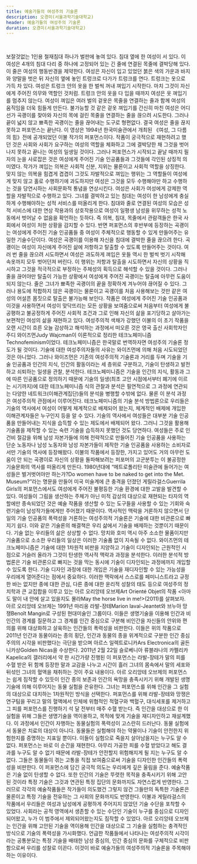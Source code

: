 ```yaml
---
title: 예술가들의 여성주의 기술론  
description: 오경미(서울과학기술대학교)
header: 예술가들의 여성주의 기술론
duration: 오경미(서울과학기술대학교)
---
```


&nbsp;

보잘것없는 1인용 철재침대 하나가 벌판에 놓여 있다. 침대 옆에 한 여성이 서 있다. 이 여성은 4개의 침대 다리 중 하나에 고정되어 있는 긴 줄에 연결된 목줄에 결박당해 있다. 이 줄은 여성의 행동반경을 제약한다. 여성은 자신이 입고 있었던 붉은 색의 가운과 바지와 양말을 벗은 뒤 자신의 옆에 놓인 트렁크로 다가가 트렁크를 연다. 트렁크는 옷으로 가득 차 있다. 여성은 트렁크 안의 옷을 한 벌씩 꺼내 껴입기 시작한다. 마치 그것이 자신에게 주어진 의무와 역할인 것처럼. 트렁크 안의 옷을 다 입을 때까지 여성은 옷 껴입기를 멈추지 않는다. 여성이 껴입은 여러 벌의 겉옷은 목줄을 연결하는 줄과 함께 여성의 움직임을 더욱 힘들게 만든다. 불가능할 것 같은 겉옷 껴입기를 간신히 마친 여성은 어디선가 곡괭이를 찾아와 자신의 목에 걸린 목줄을 연결하는 줄을 끊으려 시도한다. 그러나 끝이 넓지 않고 뾰족한 곡괭이는 줄을 끊어내는 도구로 형편없다. 결국 여성은 줄을 끊지 못하고 퍼포먼스는 끝난다. 
이 영상은 1994년 한국미술관에서 개최된 《여성, 그 다름의 힘》전에 공개되었던 이불 작가의 퍼포먼스이다. 작품이 궁극적으로 재현하려고 했던 것은 사회와 사회가 요구하는 여성의 역할을 체화하고 그에 결박당한 채 그것을 벗어나지 못하고 끝나는 여성의 일생일 것이다. 그러나 퍼포먼스가 시작되고 끝날 때까지 필자의 눈을 사로잡은 것은 여성에게 주어진 기술 인공품들과 그것들에 각인된 상징적 의미였다. 작가가 껴입는 의복은 사회적 신분, 지위는 물론이고 사회적 역할을 상징한다. 맞지 않는 의복을 힘겹게 겹겹이 그것도 자발적으로 껴입는 행위는 그 역할들이 여성에게 맞지 않고 홀로 수행하기에 과도하지만 여성은 그것을 모두 수행해야만 하고 수행하는 것을 당연시하는 사회문화적 통념을 연상시킨다. 여성은 사회가 여성에게 강제한 역할을 자발적으로 수행하고 있다. 그녀를 결박하고 있는 침대는 여성이 한 남성에게 충실하게 수행해야하는 성적 서비스를 떠올리게 한다. 침대와 줄로 연결된 여성의 모습은 성적 서비스에 대한 연상 작용과의 상호작용으로 여성이 일평생 남성을 위무하는 성적 노동에서 벗어날 수 없음을 확언하는 듯하다. 즉 의복, 침대, 목줄에서 관람객들은 한국 사회에서 여성이 처한 상황을 감지할 수 있다.
반면 퍼포먼스의 후반부에 등장하는 곡괭이는 여성에게 주어진 기술 인공품들 중 여성이 주체적으로 행동할 수 있게 만들어주는 유일한 기술수단이다. 여성은 곡괭이를 이용해 자신을 침대에 결박한 줄을 끊으려 한다. 곡괭이는 여성이 자신에게 주어진 삶에 저항하고 탈출할 수 있도록 만들어주는 것이다. 여러 번 줄을 끊으려 시도하면서 여성은 과도하게 껴입은 옷들 역시 한 벌씩 벗기 시작해 속옷까지 모두 벗어던져 버린다. 이 행위는 저항과 탈출을 시도하면서 자신의 상황을 직시하고 그것을 적극적으로 부정하는 주체성의 획득으로 해석할 수 있을 것이다. 그러나 줄을 끊어야만 탈출이 가능한 상황에서 여성에게 주어진 곡괭이는 탈출에 아무런 도움이 되지 않는다. 줄은 그녀가 뾰족한 곡괭이의 끝을 정확하게 겨누어야 끊어질 수 있다. 그러나 용도에 적합하지 않은 곡괭이는 물론이고 곡괭이를 처음 사용해보는 것만 같은 여성의 어설픈 몸짓으로 탈출은 불가능해 보인다. 작품은 여성에게 주어진 기술 인공품과 이것을 사용하면서 여성이 맞닥뜨리는 모든 상황을 보여줌으로써 처음부터 여성에게 불공평하고 불공정하게 주어진 사회적 조건과 그로 인해 자신의 삶을 포기당하고 살아가는 보편적인 여성의 삶을 재현하고 있다. 
여성주의적 색채가 강했던 이불의 이 초기 작품을 오랜 시간이 흐른 오늘 감상하고 해석하는 과정에서 떠오른 것은 영국 출신 사회학자인 주디 와이즈먼Judy Wajcman이 이론적으로 정리한 테크노페미니즘Technofeminism이었다. 테크노페미니즘은 한국말로 번역하자면 여성주의 기술론 정도가 될 것이다. 기술에 대한 여성주의자들의 사유는 와이즈먼에 의해 처음 시도되었던 것은 아니었다. 그러나 와이즈먼은 기존의 여성주의적 기술론과 거리를 두며 기술을 기술 인공품과 인간의 지식, 인간의 활동이라는 세 층위로 구분하고, 기술이 탄생하고 발전하고 쇠퇴하는 일생을 관찰, 분석한다. 테크노페미니즘은 기술을 인간의 지식, 활동과 그에 따른 인공품으로 정의하기 때문에 기술의 일생(최초 고안 시점에서부터 폐기에 이르는 시기까지)에 대한 테크노페미니즘 식의 관찰과 분석은 필연적으로 그 과정에 연관되는 다양한 네트워크(이해관계집단)들의 분석을 병행할 수밖에 없다. 물론 이 분석 과정은 여성주의적 관점에서 이루어진다. 
테크노페미니즘의 기술 분석 방법론으로 우리들은 기술의 역사에서 여성이 어떻게 체계적으로 배제되어 왔는지, 체계적인 배제에 개입한 이해관계자들은 누구인지 등을 알 수 있다. 기술의 역사에서 여성들은 대부분 기술 인공품을 만들어내는 지식을 습득할 수 있는 제도에서 배제되어 왔다. 그러니 그것을 활용해 기술품을 제작할 수 있는 숙련 기술을 습득하지 못했던 것도 당연하다. 여성들은 주로 인건비 절감을 위해 남성 자본가들에 의해 전략적으로 만들어진 기술 인공품을 사용하는 단순 노동자나 남성 노동자와 남성 자본가들이 제작한 기술 인공품을 사용하는 소비자로서만 기술의 역사에 등장해왔다. 이불의 작품에서 등장한, 가지고 있어도 거의 아무런 도움이 안 되는 곡괭이로 자신의 상황을 돌파해보려는 퍼포머의 고군분투는 이 불공정한 기술문화의 역사를 떠올리게 만든다. 1980년대에 “메트로폴리탄 미술관에 들어가는 여성들은 벌거벗어야만 하는가?Do women have to be naked to get into the Met. Museum?”라는 명문을 만들어 미국 미술계에 큰 충격을 던졌던 게릴라걸스Guerrila Girls의 퍼포먼스에서도 여성에게 주어진 불평등한 기술 환경에 대한 고발을 발견할 수 있다. 여성들이 그림을 생산하는 주체가 아닌 미적 감상의 대상으로 재현되는 타자의 역할에만 종속되었던 것은 예술 작품을 생산할 수 있는 도구들을 사용할 수 있는 기회와 숙련기술이 남성작가들에게만 주어졌기 때문이다. 
역사적인 맥락을 거론하지 않으면서 단일의 기술 인공품의 폭력성을 거론하는 여성주의적 기술론은 기술에 대한 비관론으로 빠지기 쉽다. 이와 같은 기술론의 해결책은 우리 삶에서 기술을 배제하는 것뿐이기 때문이다. 기술 없는 우리들의 삶은 상상할 수 없다. 망치와 호미 역시 아주 소소한 물품이지만 기술품으로 소소한 우리들의 일상은 이러한 기술품 없이 지속될 수 없다. 와이즈먼의 테크노페미니즘은 기술에 대한 1차원적 비판을 지양하고 기술이 디자인되는 근원적인 시점으로 거슬러 올라가 그것이 탄생한 역사적 맥락과 과정을 분석한다. 이러한 분석적 방법론은 기술 비관론으로 빠지는 것을 막는 동시에 기술이 디자인되는 과정에까지 개입할 수 있도록 한다. 기술 디자인 과정에 대한 개입은 기술을 재디자인할 수 있는 가능성을 우리에게 열어준다는 점에서 중요하다. 
이러한 맥락에서 스스로를 페미니스트라고 규정한 바는 없지만 종에 대한 관심, 다른 종에 대한 윤리적 성찰의 태도 등으로 여성주의 정치학과 큰 교집합을 이루고 있는 아르 오리앙테 오브제Art Orienté Objet의 작품 <아마도 말이 내 안에 살고 있을지도 몰라May the horse live in me!>(2011)를 살펴보자. 아르 오리앙테 오브제는 1991년 마리옹 라발-장테Marion laval-Jeantet와 브누아 망쟁Benoît Mangin로 구성된 현대미술인 그룹이다. 이들은 생명기술을 이용해 인간과 비인간의 경계를 질문하고 그 경계를 인간 중심으로 구분해 비인간을 자신들의 안위와 편의를 위해 대상화하고 살육하는 인간들의 폭력성을 비판한다. 이들은 위의 작품으로 2011년 인간과 동물이라는 종의 횡단, 인간과 동물의 종을 위계적으로 구분한 인간 중심주의의 시각을 비판했다는 극단을 받으며 아르스 일렉트로니카Ars Electronica의 골든 니카상Golden Nicas을 수상한다. 2011년 2월 22일 슬로베니아 류블랴나의 카펠리카Kapelica의 갤러리에서 약 한 시간가량 진행된 이 퍼포먼스는 라발-장테가 말의 피를 수혈 받은 뒤 함께 등장한 말과 교감을 나누고 시간이 흘러 그녀의 몸속에서 말의 세포와 뒤섞인 그녀의 혈액을 채취하는 것이 주요 내용이다. 
아르 오리앙테 오브제의 퍼포먼스는 쉽게 짐작할 수 있듯이 인간 종의 보존과 인간의 욕망을 충족시키기 위해 개발된 생명기술에 의해 이루어지는 동물 실험을 은유한다. 그녀는 퍼포먼스를 위해 인간을 그 실험의 대상으로 대치하는 1차원적인 방식을 선택한다. 퍼포먼스를 위해 라발-장테와 망쟁은 연구팀을 꾸리고 말의 혈액에서 인체에 위협적인 적혈구와 백혈구, 대식세포를 제거하고 그 피를 퍼포먼스를 진행하기 석 달 전부터 매주 수혈 받는다. 즉 인간을 대상으로 한 이 실험을 위해 그들은 생명기술을 역이용하고, 목적에 맞게 기술을 재디자인하고 재설계했다. 이 과정에서 인간이 자행하는 동물실험의 폭력성이 고스란히 드러난다. 동물 실험에서 동물은 치료의 대상이 아니다. 동물들은 실험해야 하는 약물이나 기술이 안전한지 위험한지를 증명하는 지표일 뿐이다. 이들이 실험으로 죽을지 살아남을지는 누구도 알 수 없다. 퍼포먼스는 바로 이 순간을 재현한다. 아무리 가공한 피를 수혈 받았다고 해도 결과를 누구도 알 수 없기 때문에 라발-장테가 안전할지 위험해지게 될 지는 누구도 알 수 없다. 그들은 동물들이 겪는 고통을 직접 보여줌으로써 기술을 디자인한 인간들의 폭력성을 비판한다. 이 퍼포먼스에 담긴 궁극적 의도는 우리에게 깊은 울림을 준다. 
예술작품은 기술 없이 탄생할 수 없다. 또한 인간의 기술은 뚜렷한 목적을 충족시키기 위해 고안된 것이라 특정 기술은 그것과 연관된 특정 집단의 문화까지도 자연스럽게 반영한다. 그러므로 각각의 예술작품들은 작가들이 의도했건 그렇지 않건 그들만의 독특한 기술론은 물론이고 특정 기술을 전유하는 그 사회의 문화까지도 반영한다. 이불과 게릴라걸스의 작품에서 우리들은 여성과 남성에게 공평하게 주어지지 않았던 기술 수단을 포착할 수 있었다. 사회라는 공적 영역에서 생존할 수 있는 수단인 기술이 누구를 중심으로 디자인되어왔고, 누가 이 범주에서 제외되어왔는지도 짐작할 수 있었다. 아르 오리앙테 오브제는 인간을 위해 고안된 기술을 역이용해 인간을 대상으로 그 기술을 실험하는 충격적인 방식으로 기술의 폭력성을 가시화했다. 언급한 작품들에서 나타나는 여성주의적 시각이라는 공통분모는 특정 기술을 배태한 남성 중심의, 인간 중심의 문화를 구체적으로 비판함으로써 우리를 성찰로 이끈다. 이것이 바로 예술가들의 여성주의적 기술론을 주목해야 하는 이유이다. 

&nbsp;



